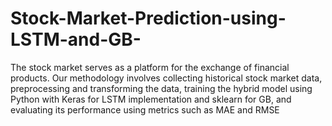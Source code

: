 # Stock-Market-Prediction-using-LSTM-and-GB-
The stock market serves as a platform for the exchange of financial products. Our methodology involves collecting historical stock market data, preprocessing and transforming the data, training the hybrid model using Python with Keras for LSTM implementation and sklearn for GB, and evaluating its performance using metrics such as MAE and RMSE
